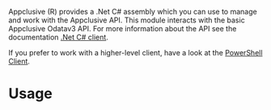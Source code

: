 Appclusive (R) provides a .Net C# assembly which you can use to manage and work with the Appclusive API. This module interacts with the basic Appclusive Odatav3 API. For more information about the API  see the documentation [.Net C# client](../Endpoints/Api).

If you prefer to work with a higher-level client, have a look at the [PowerShell Client](../PowerShell/!index).

# Usage
